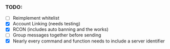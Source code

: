 ### TODO:
- [ ] Reimplement whitelist
- [x] Account Linking (needs testing)
- [x] RCON (includes auto banning and the works)
- [ ] Group messages together before sending
- [x] Nearly every command and function needs to include a server identifier